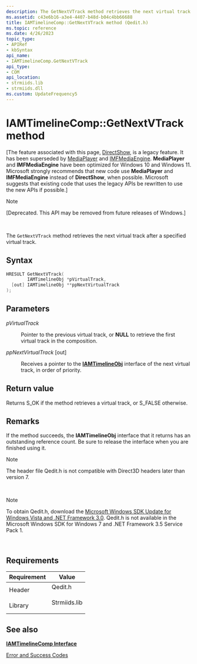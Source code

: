 ```yaml
---
description: The GetNextVTrack method retrieves the next virtual track after a specified virtual track.
ms.assetid: c43e6b16-a3e4-4407-b48d-b04c4bb66688
title: IAMTimelineComp::GetNextVTrack method (Qedit.h)
ms.topic: reference
ms.date: 4/26/2023
topic_type: 
- APIRef
- kbSyntax
api_name: 
- IAMTimelineComp.GetNextVTrack
api_type: 
- COM
api_location: 
- strmiids.lib
- strmiids.dll
ms.custom: UpdateFrequency5
---
```


# IAMTimelineComp::GetNextVTrack method

\[The feature associated with this page, [DirectShow](/windows/win32/directshow/directshow), is a legacy feature. It has been superseded by [MediaPlayer](/uwp/api/Windows.Media.Playback.MediaPlayer) and [IMFMediaEngine](/windows/win32/api/mfmediaengine/nn-mfmediaengine-imfmediaengine). **MediaPlayer** and **IMFMediaEngine** have been optimized for Windows 10 and Windows 11. Microsoft strongly recommends that new code use **MediaPlayer** and **IMFMediaEngine** instead of **DirectShow**, when possible. Microsoft suggests that existing code that uses the legacy APIs be rewritten to use the new APIs if possible.\]

> [!Note]  
> \[Deprecated. This API may be removed from future releases of Windows.\]

 

The `GetNextVTrack` method retrieves the next virtual track after a specified virtual track.

## Syntax


```C++
HRESULT GetNextVTrack(
        IAMTimelineObj *pVirtualTrack,
  [out] IAMTimelineObj **ppNextVirtualTrack
);
```



## Parameters

<dl> <dt>

*pVirtualTrack* 
</dt> <dd>

Pointer to the previous virtual track, or **NULL** to retrieve the first virtual track in the composition.

</dd> <dt>

*ppNextVirtualTrack* \[out\]
</dt> <dd>

Receives a pointer to the [**IAMTimelineObj**](iamtimelineobj.md) interface of the next virtual track, in order of priority.

</dd> </dl>

## Return value

Returns S\_OK if the method retrieves a virtual track, or S\_FALSE otherwise.

## Remarks

If the method succeeds, the **IAMTimelineObj** interface that it returns has an outstanding reference count. Be sure to release the interface when you are finished using it.

> [!Note]  
> The header file Qedit.h is not compatible with Direct3D headers later than version 7.

 

> [!Note]  
> To obtain Qedit.h, download the [Microsoft Windows SDK Update for Windows Vista and .NET Framework 3.0](https://msdn.microsoft.com/windowsvista/bb980924.aspx). Qedit.h is not available in the Microsoft Windows SDK for Windows 7 and .NET Framework 3.5 Service Pack 1.

 

## Requirements



| Requirement | Value |
|--------------------|-----------------------------------------------------------------------------------------|
| Header<br/>  | <dl> <dt>Qedit.h</dt> </dl>      |
| Library<br/> | <dl> <dt>Strmiids.lib</dt> </dl> |



## See also

<dl> <dt>

[**IAMTimelineComp Interface**](iamtimelinecomp.md)
</dt> <dt>

[Error and Success Codes](error-and-success-codes.md)
</dt> </dl>

 

 




